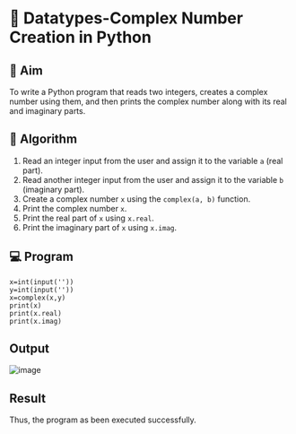 # 🧮 Datatypes-Complex Number Creation in Python

## 🎯 Aim
To write a Python program that reads two integers, creates a complex number using them, and then prints the complex number along with its real and imaginary parts.

## 🧠 Algorithm
1. Read an integer input from the user and assign it to the variable `a` (real part).
2. Read another integer input from the user and assign it to the variable `b` (imaginary part).
3. Create a complex number `x` using the `complex(a, b)` function.
4. Print the complex number `x`.
5. Print the real part of `x` using `x.real`.
6. Print the imaginary part of `x` using `x.imag`.

## 💻 Program
```
x=int(input(''))
y=int(input(''))
x=complex(x,y)
print(x)
print(x.real)
print(x.imag)
```

## Output
![image](https://github.com/user-attachments/assets/bde369c4-ac10-4d12-8b7f-f85a1e9ec38f)


## Result
Thus, the program as been executed successfully.
